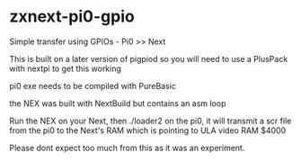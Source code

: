 # zxnext-pi0-gpio
 Simple transfer using GPIOs - Pi0 >> Next

This is built on a later version of pigpiod so you will need
to use a PlusPack with nextpi to get this working

pi0 exe needs to be compiled with PureBasic

the NEX was built with NextBuild but contains an asm loop 

Run the NEX on your Next, then ./loader2 on the pi0, it will transmit
a scr file from the pi0 to the Next's RAM which is pointing to ULA
video RAM $4000

Please dont expect too much from this as it was an experiment.

